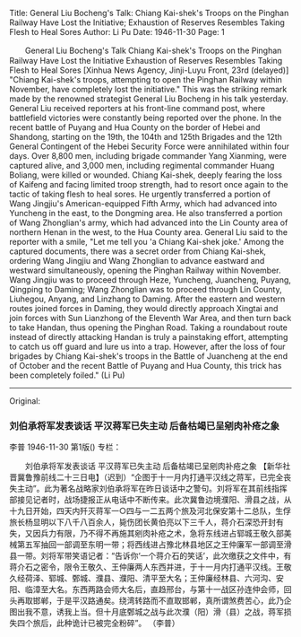 Title: General Liu Bocheng's Talk: Chiang Kai-shek's Troops on the Pinghan Railway Have Lost the Initiative; Exhaustion of Reserves Resembles Taking Flesh to Heal Sores
Author: Li Pu
Date: 1946-11-30
Page: 1

　　General Liu Bocheng's Talk
    Chiang Kai-shek's Troops on the Pinghan Railway Have Lost the Initiative
    Exhaustion of Reserves Resembles Taking Flesh to Heal Sores
    [Xinhua News Agency, Jinji-Luyu Front, 23rd (delayed)] "Chiang Kai-shek's troops, attempting to open the Pinghan Railway within November, have completely lost the initiative." This was the striking remark made by the renowned strategist General Liu Bocheng in his talk yesterday. General Liu received reporters at his front-line command post, where battlefield victories were constantly being reported over the phone. In the recent battle of Puyang and Hua County on the border of Hebei and Shandong, starting on the 19th, the 104th and 125th Brigades and the 12th General Contingent of the Hebei Security Force were annihilated within four days. Over 8,800 men, including brigade commander Yang Xianming, were captured alive, and 3,000 men, including regimental commander Huang Boliang, were killed or wounded. Chiang Kai-shek, deeply fearing the loss of Kaifeng and facing limited troop strength, had to resort once again to the tactic of taking flesh to heal sores. He urgently transferred a portion of Wang Jingjiu's American-equipped Fifth Army, which had advanced into Yuncheng in the east, to the Dongming area. He also transferred a portion of Wang Zhonglian's army, which had advanced into the Lin County area of northern Henan in the west, to the Hua County area. General Liu said to the reporter with a smile, "Let me tell you 'a Chiang Kai-shek joke.' Among the captured documents, there was a secret order from Chiang Kai-shek, ordering Wang Jingjiu and Wang Zhonglian to advance eastward and westward simultaneously, opening the Pinghan Railway within November. Wang Jingjiu was to proceed through Heze, Yuncheng, Juancheng, Puyang, Qingping to Daming; Wang Zhonglian was to proceed through Lin County, Liuhegou, Anyang, and Linzhang to Daming. After the eastern and western routes joined forces in Daming, they would directly approach Xingtai and join forces with Sun Lianzhong of the Eleventh War Area, and then turn back to take Handan, thus opening the Pinghan Road. Taking a roundabout route instead of directly attacking Handan is truly a painstaking effort, attempting to catch us off guard and lure us into a trap. However, after the loss of four brigades by Chiang Kai-shek's troops in the Battle of Juancheng at the end of October and the recent Battle of Puyang and Hua County, this trick has been completely foiled."
    (Li Pu)



<hr /> 

Original: 


### 刘伯承将军发表谈话  平汉蒋军已失主动  后备枯竭已呈剜肉补疮之象
李普
1946-11-30
第1版()
专栏：

　　刘伯承将军发表谈话
    平汉蒋军已失主动
    后备枯竭已呈剜肉补疮之象
    【新华社晋冀鲁豫前线二十三日电】（迟到）“企图于十一月内打通平汉线之蒋军，已完全丧失主动”。此为著名战略家刘伯承将军在昨日谈话中之警句。刘将军在其前线指挥部接见记者时，战场捷报正从电话中不断传来。此次冀鲁边境濮阳、滑县之战，从十九日开始，四天内歼灭蒋军一○四与一二五两个旅及河北保安第十二总队，生俘旅长杨显明以下八千八百余人，毙伤团长黄伯亮以下三千人，蒋介石深恐开封有失，又因兵力有限，乃不得不再施其剜肉补疮之术，急将东线进占郓城王敬久部美械第五军抽回一部调至东明一带；将西线进占豫北林县地区之王仲廉军一部调至滑县一带。刘将军带笑语记者：“告诉你‘一个蒋介石的笑话’，此次缴获之文件中，有蒋介石之密令，限令王敬久、王仲廉两人东西并进，于十一月内打通平汉线。王敬久经荷泽、郓城、鄄城、濮县、濮阳、清平至大名；王仲廉经林县、六河沟、安阳、临漳至大名。东西两路会师大名后，直趋邢台，与第十一战区孙连仲会师，回头再取邯郸，于是平汉路通矣。绕湾转路而不直取邯郸，真所谓煞费苦心，此乃企图出我不意，诱我上当。但十月底鄄城之战与此次濮（阳）滑（县）之战，蒋军损失四个旅后，此种诡计已被完全粉碎”。
    （李普）
